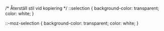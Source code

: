 /* Återställ stil vid kopiering */
::selection {
    background-color: transparent;
    color: white;
}

::-moz-selection {
    background-color: transparent;
    color: white;
}
